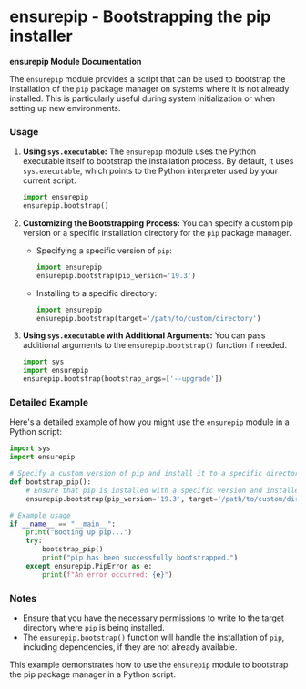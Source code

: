# ensurepip - Bootstrapping the pip installer

**ensurepip Module Documentation**

The `ensurepip` module provides a script that can be used to bootstrap the installation of the `pip` package manager on systems where it is not already installed. This is particularly useful during system initialization or when setting up new environments.

### Usage

1. **Using `sys.executable`:**
   The `ensurepip` module uses the Python executable itself to bootstrap the installation process. By default, it uses `sys.executable`, which points to the Python interpreter used by your current script.

   ```python
   import ensurepip
   ensurepip.bootstrap()
   ```

2. **Customizing the Bootstrapping Process:**
   You can specify a custom pip version or a specific installation directory for the `pip` package manager.

   - Specifying a specific version of `pip`:
     ```python
     import ensurepip
     ensurepip.bootstrap(pip_version='19.3')
     ```

   - Installing to a specific directory:
     ```python
     import ensurepip
     ensurepip.bootstrap(target='/path/to/custom/directory')
     ```

3. **Using `sys.executable` with Additional Arguments:**
   You can pass additional arguments to the `ensurepip.bootstrap()` function if needed.

   ```python
   import sys
   import ensurepip
   ensurepip.bootstrap(bootstrap_args=['--upgrade'])
   ```

### Detailed Example

Here's a detailed example of how you might use the `ensurepip` module in a Python script:

```python
import sys
import ensurepip

# Specify a custom version of pip and install it to a specific directory
def bootstrap_pip():
    # Ensure that pip is installed with a specific version and installed in a custom directory
    ensurepip.bootstrap(pip_version='19.3', target='/path/to/custom/directory')

# Example usage
if __name__ == "__main__":
    print("Booting up pip...")
    try:
        bootstrap_pip()
        print("pip has been successfully bootstrapped.")
    except ensurepip.PipError as e:
        print(f"An error occurred: {e}")
```

### Notes

- Ensure that you have the necessary permissions to write to the target directory where `pip` is being installed.
- The `ensurepip.bootstrap()` function will handle the installation of `pip`, including dependencies, if they are not already available.

This example demonstrates how to use the `ensurepip` module to bootstrap the pip package manager in a Python script.
